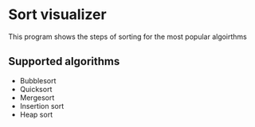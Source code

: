 <h1>Sort visualizer</h1>
<p>This program shows the steps of sorting for the most popular algoirthms</p>
<h2>Supported algorithms</h2>
<ul>
    <li>Bubblesort</li>
    <li>Quicksort</li>
    <li>Mergesort</li>
    <li>Insertion sort</li>
    <li>Heap sort</li>
</ul>

